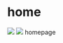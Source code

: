 # home
<a href="https://codeclimate.com/github/wallcrawler/home"><img src="https://codeclimate.com/github/wallcrawler/home/badges/gpa.svg" /></a>
<a href="https://codeclimate.com/github/wallcrawler/home/coverage"><img src="https://codeclimate.com/github/wallcrawler/home/badges/coverage.svg" /></a>
homepage
